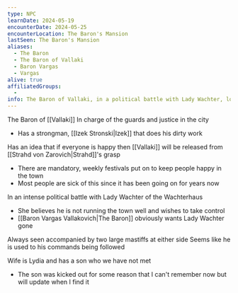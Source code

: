 ```yaml
---
type: NPC
learnDate: 2024-05-19
encounterDate: 2024-05-25
encounterLocation: The Baron's Mansion
lastSeen: The Baron's Mansion
aliases: 
  - The Baron
  - The Baron of Vallaki
  - Baron Vargas
  - Vargas
alive: true
affiliatedGroups: 
  - 
info: The Baron of Vallaki, in a political battle with Lady Wachter, loves festivals and long walks on the beach
---
```

The Baron of [[Vallaki]] 
In charge of the guards and justice in the city
- Has a strongman, [[Izek Stronski|Izek]] that does his dirty work

Has an idea that if everyone is happy then [[Vallaki]] will be released from [[Strahd von Zarovich|Strahd]]'s grasp
- There are mandatory, weekly festivals put on to keep people happy in the town
- Most people are sick of this since it has been going on for years now

In an intense political battle with Lady Wachter of the Wachterhaus
- She believes he is not running the town well and wishes to take control
- [[Baron Vargas Vallakovich|The Baron]] obviously wants Lady Wachter gone

Always seen accompanied by two large mastiffs at either side
Seems like he is used to his commands being followed

Wife is Lydia and has a son who we have not met
- The son was kicked out for some reason that I can't remember now but will update when I find it